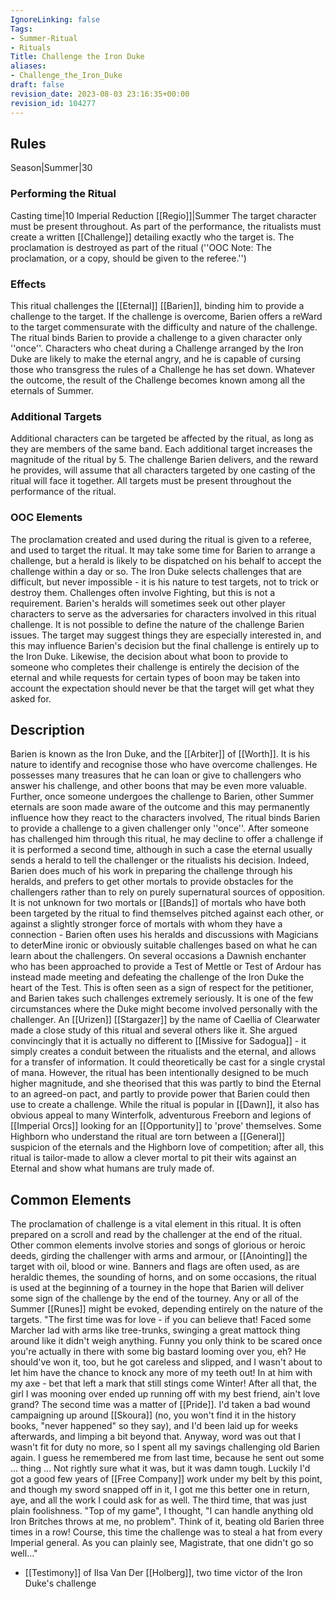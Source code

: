 ```yaml
---
IgnoreLinking: false
Tags:
- Summer-Ritual
- Rituals
Title: Challenge the Iron Duke
aliases:
- Challenge_the_Iron_Duke
draft: false
revision_date: 2023-08-03 23:16:35+00:00
revision_id: 104277
---
```


## Rules
Season|Summer|30
### Performing the Ritual
Casting time|10 Imperial Reduction [[Regio]]|Summer The target character must be present throughout.
As part of the performance, the ritualists must create a written [[Challenge]] detailing exactly who the target is. The proclamation is destroyed as part of the ritual (''OOC Note: The proclamation, or a copy, should be given to the referee.'')
### Effects
This ritual challenges the [[Eternal]] [[Barien]], binding him to provide a challenge to the target. If the challenge is overcome, Barien offers a reWard to the target commensurate with the difficulty and nature of the challenge.
The ritual binds Barien to provide a challenge to a given character only ''once''. Characters who cheat during a Challenge arranged by the Iron Duke are likely to make the eternal angry, and he is capable of cursing those who transgress the rules of a Challenge he has set down.
Whatever the outcome, the result of the Challenge becomes known among all the eternals of Summer.
### Additional Targets
Additional characters can be targeted be affected by the ritual, as long as they are members of the same band. Each additional target increases the magnitude of the ritual by 5. The challenge Barien delivers, and the reward he provides, will assume that all characters targeted by one casting of the ritual will face it together. All targets must be present throughout the performance of the ritual.
### OOC Elements
The proclamation created and used during the ritual is given to a referee, and used to target the ritual. 
It may take some time for Barien to arrange a challenge, but a herald is likely to be dispatched on his behalf to accept the challenge within a day or so. The Iron Duke selects challenges that are difficult, but never impossible - it is his nature to test targets, not to trick or destroy them. Challenges often involve Fighting, but this is not a requirement. Barien's heralds will sometimes seek out other player characters to serve as the adversaries for characters involved in this ritual challenge.
It is not possible to define the nature of the challenge Barien issues. The target may suggest things they are especially interested in, and this may influence Barien's decision but the final challenge is entirely up to the Iron Duke. Likewise, the decision about what boon to provide to someone who completes their challenge is entirely the decision of the eternal and while requests for certain types of boon may be taken into account the expectation should never be that the target will get what they asked for.
## Description
Barien is known as the Iron Duke, and the [[Arbiter]] of [[Worth]]. It is his nature to identify and recognise those who have overcome challenges. He possesses many treasures that he can loan or give to challengers who answer his challenge, and other boons that may be even more valuable. Further, once someone undergoes the challenge to Barien, other Summer eternals are soon made aware of the outcome and this may permanently influence how they react to the characters involved, 
The ritual binds Barien to provide a challenge to a given challenger only ''once''. After someone has challenged him through this ritual, he may decline to offer a challenge if it is performed a second time, although in such a case the eternal usually sends a herald to tell the challenger or the ritualists his decision. Indeed, Barien does much of his work in preparing the challenge through his heralds, and prefers to get other mortals to provide obstacles for the challengers rather than to rely on purely supernatural sources of opposition. It is not unknown for two mortals or [[Bands]] of mortals who have both been targeted by the ritual to find themselves pitched against each other, or against a slightly stronger force of mortals with whom they have a connection - Barien often uses his heralds and discussions with Magicians to deterMine ironic or obviously suitable challenges based on what he can learn about the challengers.
On several occasions a Dawnish enchanter who has been approached to provide a Test of Mettle or Test of Ardour has instead made meeting and defeating the challenge of the Iron Duke the heart of the Test. This is often seen as a sign of respect for the petitioner, and Barien takes such challenges extremely seriously. It is one of the few circumstances where the Duke might become involved personally with the challenger.
An [[Urizen]] [[Stargazer]] by the name of Caellia of Clearwater made a close study of this ritual and several others like it. She argued convincingly that it is actually no different to [[Missive for Sadogua]] - it simply creates a conduit between the ritualists and the eternal, and allows for a transfer of information. It could theoretically be cast for a single crystal of mana. However, the ritual has been intentionally designed to be much higher magnitude, and she theorised that this was partly to bind the Eternal to an agreed-on pact, and partly to provide power that Barien could then use to create a challenge.
While the ritual is popular in [[Dawn]], it also has obvious appeal to many Winterfolk, adventurous Freeborn and legions of [[Imperial Orcs]] looking for an [[Opportunity]] to 'prove' themselves. Some Highborn who understand the ritual are torn between a [[General]] suspicion of the eternals and the Highborn love of competition; after all, this ritual is tailor-made to allow a clever mortal to pit their wits against an Eternal and show what humans are truly made of.
## Common Elements
The proclamation of challenge is a vital element in this ritual. It is often prepared on a scroll and read by the challenger at the end of the ritual. Other common elements involve stories and songs of glorious or heroic deeds, girding the challenger with arms and armour, or [[Anointing]] the target with oil, blood or wine. Banners and flags are often used, as are heraldic themes, the sounding of horns, and on some occasions, the ritual is used at the beginning of a tourney in the hope that Barien will deliver some sign of the challenge by the end of the tourney.
Any or all of the Summer [[Runes]] might be evoked, depending entirely on the nature of the targets.
"The first time was for love - if you can believe that!  Faced some Marcher lad with arms like tree-trunks, swinging a great mattock thing around like it didn't weigh anything.  Funny you only think to be scared once you're actually in there with some big bastard looming over you, eh?  He should've won it, too, but he got careless and slipped, and I wasn't about to let him have the chance to knock any more of my teeth out!  In at him with my axe - bet that left a mark that still stings come Winter!  After all that, the girl I was mooning over ended up running  off with my best friend, ain't love grand?
The second time was a matter of [[Pride]].  I'd taken a bad wound campaigning up around [[Skoura]] (no, you won't find it in the history books, "never happened" so they say), and I'd been laid up for weeks afterwards, and limping a bit beyond that.  Anyway, word was out that I wasn't fit for duty no more, so I spent all my savings challenging old Barien again.  I guess he remembered me from last time, because he sent out some ... thing ... Not rightly sure what it was, but it was damn tough.  Luckily I'd got a good few years of [[Free Company]] work under my belt by this point, and though my sword snapped off in it, I got me this better one in return, aye, and all the work I could ask for as well.
The third time, that was just plain foolishness.  "Top of my game", I thought, "I can handle anything old Iron Britches throws at me, no problem".  Think of it, beating old Barien three times in a row!  Course, this time the challenge was to steal a hat from every Imperial general.  As you can plainly see, Magistrate, that one didn't go so well..."
- [[Testimony]] of Ilsa Van Der [[Holberg]], two time victor of the Iron Duke's challenge